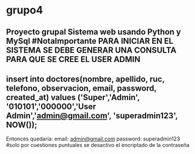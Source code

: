 # grupo4
Proyecto grupal Sistema web usando Python y MySql
#NotaImportante
PARA INICIAR EN EL SISTEMA SE DEBE GENERAR UNA CONSULTA PARA QUE SE CREE EL USER ADMIN 
-----------------------------------------------------------------------------------------------------------
insert into doctores(nombre, apellido, ruc, telefono, observacion, email, password, created_at) values ('Super','Admin', '010101','000000','User Admin','admin@gmail.com', 'superadmin123', NOW());
--------------------------------------------------------------------------------------------------------------
Entonces quedaría:
email: admin@gmail.com
password: superadmin123 #solo por cuestiones puntuales se desactivo el encriptado de la contraseña 
